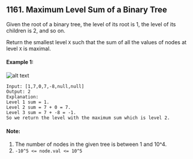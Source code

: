 ## 1161. Maximum Level Sum of a Binary Tree

Given the root of a binary tree, the level of its root is 1, the level of its children is 2, and so on.

Return the smallest level `X` such that the sum of all the values of nodes at level `X` is maximal.

#### Example 1:

![alt text](https://assets.leetcode.com/uploads/2019/05/03/capture.JPG)

```
Input: [1,7,0,7,-8,null,null]
Output: 2
Explanation: 
Level 1 sum = 1.
Level 2 sum = 7 + 0 = 7.
Level 3 sum = 7 + -8 = -1.
So we return the level with the maximum sum which is level 2.
```

#### Note:

1. The number of nodes in the given tree is between 1 and 10^4.
2. `-10^5 <= node.val <= 10^5`
